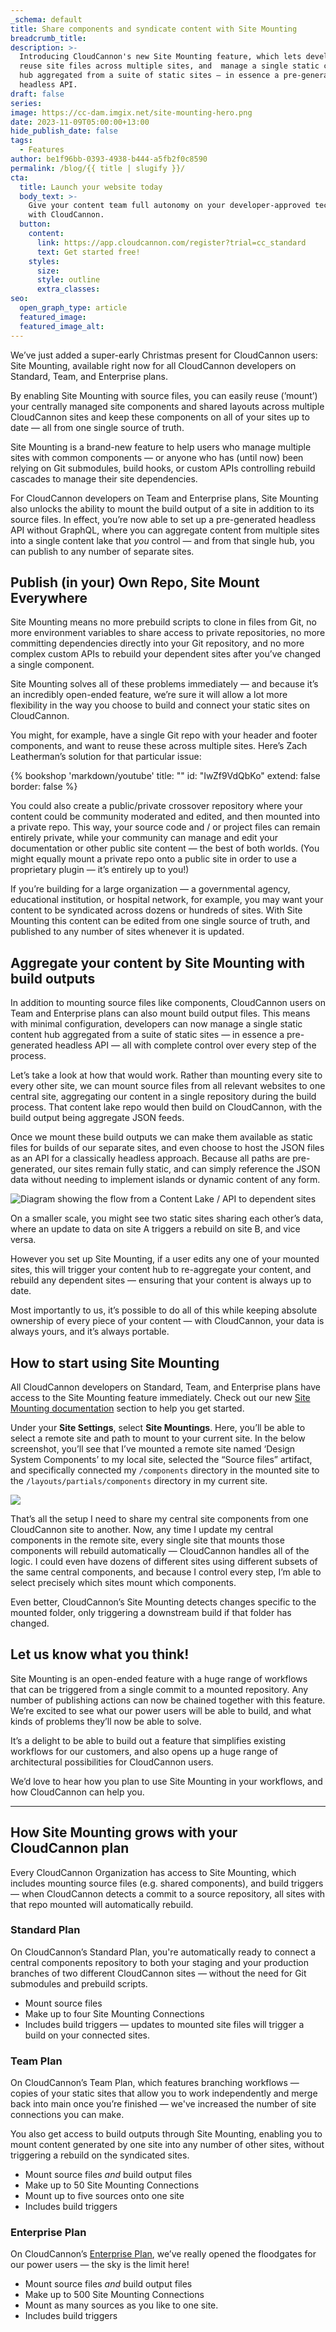 ```yaml
---
_schema: default
title: Share components and syndicate content with Site Mounting
breadcrumb_title:
description: >-
  Introducing CloudCannon's new Site Mounting feature, which lets developers
  reuse site files across multiple sites, and  manage a single static content
  hub aggregated from a suite of static sites — in essence a pre-generated
  headless API.
draft: false
series:
image: https://cc-dam.imgix.net/site-mounting-hero.png
date: 2023-11-09T05:00:00+13:00
hide_publish_date: false
tags:
  - Features
author: be1f96bb-0393-4938-b444-a5fb2f0c8590
permalink: /blog/{{ title | slugify }}/
cta:
  title: Launch your website today
  body_text: >-
    Give your content team full autonomy on your developer-approved tech stack
    with CloudCannon.
  button:
    content:
      link: https://app.cloudcannon.com/register?trial=cc_standard
      text: Get started free!
    styles:
      size:
      style: outline
      extra_classes:
seo:
  open_graph_type: article
  featured_image:
  featured_image_alt:
---
```

We’ve just added a super-early Christmas present for CloudCannon users: Site Mounting, available right now for all CloudCannon developers on Standard, Team, and Enterprise plans.

By enabling Site Mounting with source files, you can easily reuse (’mount’) your centrally managed site components and shared layouts across multiple CloudCannon sites and keep these components on all of your sites up to date — all from one single source of truth.

Site Mounting is a brand-new feature to help users who manage multiple sites with common components — or anyone who has (until now) been relying on Git submodules, build hooks, or custom APIs controlling rebuild cascades to manage their site dependencies.

For CloudCannon developers on Team and Enterprise plans, Site Mounting also unlocks the ability to mount the build output of a site in addition to its source files. In effect, you’re now able to set up a pre-generated headless API without GraphQL, where you can aggregate content from multiple sites into a single content lake that *you* control — and from that single hub, you can publish to any number of separate sites.

## Publish (in your) Own Repo, Site Mount Everywhere

Site Mounting means no more prebuild scripts to clone in files from Git, no more environment variables to share access to private repositories, no more committing dependencies directly into your Git repository, and no more complex custom APIs to rebuild your dependent sites after you’ve changed a single component.

Site Mounting solves all of these problems immediately — and because it’s an incredibly open-ended feature, we’re sure it will allow a lot more flexibility in the way you choose to build and connect your static sites on CloudCannon.

You might, for example, have a single Git repo with your header and footer components, and want to reuse these across multiple sites. Here’s Zach Leatherman’s solution for that particular issue:

{% bookshop 'markdown/youtube' title: "" id: "IwZf9VdQbKo" extend: false border: false %}

You could also create a public/private crossover repository where your content could be community moderated and edited, and then mounted into a private repo. This way, your source code and / or project files can remain entirely private, while your community can manage and edit your documentation or other public site content — the best of both worlds. (You might equally mount a private repo onto a public site in order to use a proprietary plugin — it’s entirely up to you!)

If you’re building for a large organization — a governmental agency, educational institution, or hospital network, for example, you may want your content to be syndicated across dozens or hundreds of sites. With Site Mounting this content can be edited from one single source of truth, and published to any number of sites whenever it is updated.

## Aggregate your content by Site Mounting with build outputs

In addition to mounting source files like components, CloudCannon users on Team and Enterprise plans can also mount build output files. This means with minimal configuration, developers can now manage a single static content hub aggregated from a suite of static sites — in essence a pre-generated headless API — all with complete control over every step of the process.

Let’s take a look at how that would work. Rather than mounting every site to every other site, we can mount source files from all relevant websites to one central site, aggregating our content in a single repository during the build process. That content lake repo would then build on CloudCannon, with the build output being aggregate JSON feeds.

Once we mount these build outputs we can make them available as static files for builds of our separate sites, and even choose to host the JSON files as an API for a classically headless approach. Because all paths are pre-generated, our sites remain fully static, and can simply reference the JSON data without needing to implement islands or dynamic content of any form.

<p class="center-text"><img alt="Diagram showing the flow from a Content Lake / API to dependent sites" src="https://cc-dam.imgix.net/large-content-lake diagram.png" /></p>

On a smaller scale, you might see two static sites sharing each other’s data, where an update to data on site A triggers a rebuild on site B, and vice versa.

However you set up Site Mounting, if a user edits any one of your mounted sites, this will trigger your content hub to re-aggregate your content, and rebuild any dependent sites — ensuring that your content is always up to date.

Most importantly to us, it’s possible to do all of this while keeping absolute ownership of every piece of your content — with CloudCannon, your data is always yours, and it’s always portable.

## How to start using **Site Mounting**

All CloudCannon developers on Standard, Team, and Enterprise plans have access to the Site Mounting feature immediately. Check out our new <a target="_blank" rel="noopener" href="https://cloudcannon.com/documentation/articles/site-mounting/">Site Mounting documentation</a> section to help you get started.

Under your **Site Settings**, select **Site Mountings**. Here, you’ll be able to select a remote site and path to mount to your current site. In the below screenshot, you’ll see that I’ve mounted a remote site named ‘Design System Components’ to my local site, selected the “Source files” artifact, and specifically connected my `/components` directory in the mounted site to the `/layouts/partials/components` directory in my current site.

![](https://cc-dam.imgix.net/blog-site-mounting-screenshot-detail.png)

That’s all the setup I need to share my central site components from one CloudCannon site to another. Now, any time I update my central components in the remote site, every single site that mounts those components will rebuild automatically — CloudCannon handles all of the logic. I could even have dozens of different sites using different subsets of the same central components, and because I control every step, I’m able to select precisely which sites mount which components.

Even better, CloudCannon’s Site Mounting detects changes specific to the mounted folder, only triggering a downstream build if that folder has changed.

## Let us know what you think!

Site Mounting is an open-ended feature with a huge range of workflows that can be triggered from a single commit to a mounted repository. Any number of publishing actions can now be chained together with this feature. We’re excited to see what our power users will be able to build, and what kinds of problems they’ll now be able to solve.

It’s a delight to be able to build out a feature that simplifies existing workflows for our customers, and also opens up a huge range of architectural possibilities for CloudCannon users.

We’d love to hear how you plan to use Site Mounting in your workflows, and how CloudCannon can help you.

---

## How Site Mounting grows with your CloudCannon plan

Every CloudCannon Organization has access to Site Mounting, which includes mounting source files (e.g. shared components), and build triggers — when CloudCannon detects a commit to a source repository, all sites with that repo mounted will automatically rebuild.

### Standard Plan

On CloudCannon’s Standard Plan, you're automatically ready to connect a central components repository to both your staging and your production branches of two different CloudCannon sites — without the need for Git submodules and prebuild scripts.

* Mount source files
* Make up to four Site Mounting Connections
* Includes build triggers — updates to mounted site files will trigger a build on your connected sites.&nbsp;

### Team Plan

On CloudCannon’s Team Plan, which features branching workflows — copies of your static sites that allow you to work independently and merge back into main once you’re finished — we've increased the number of site connections you can make.

You also get access to build outputs through Site Mounting, enabling you to mount content generated by one site into any number of other sites, without triggering a rebuild on the syndicated sites.&nbsp;

* Mount source files *and* build output files
* ​​​Make up to 50 Site Mounting Connections
* Mount up to five sources onto one site
* Includes build triggers

### Enterprise Plan

On CloudCannon’s [Enterprise Plan](/enterprise/), we’ve really opened the floodgates for our power users — the sky is the limit here!

* Mount source files *and* build output files
* ​​​Make up to 500 Site Mounting Connections
* Mount as many sources as you like to one site.
* Includes build triggers

<!-- notionvc: 7937cf17-ecc8-4be6-a893-fbb3830dcbb6 -->